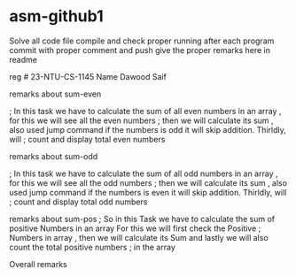 # asm-github1

Solve all code file 
compile and check proper running
after each program commit with proper comment and push
give the proper remarks here in readme


reg #   23-NTU-CS-1145  Name Dawood Saif



remarks about sum-even


; In this task we have to calculate the sum of all even numbers in an array , for this we will see all the even numbers 
; then we will calculate its sum , also used jump command if the numbers is odd it will skip addition. Thirldly, will 
; count and display total even numbers 


remarks about sum-odd


; In this task we have to calculate the sum of all odd numbers in an array , for this we will see all the odd numbers 
; then we will calculate its sum , also used jump command if the numbers is even it will skip addition. Thirldly, will 
; count and display total odd numbers 

remarks about sum-pos
; So in this Task we have to calculate the sum of positive Numbers in an array For this we will first check the Positive 
; Numbers in array , then we will calculate its Sum and lastly we will also count the total positive numbers 
; in the array 



Overall remarks